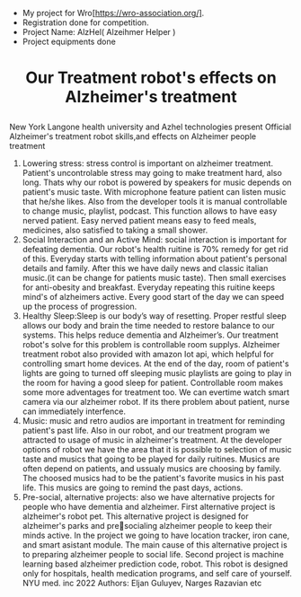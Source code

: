 - My project for Wro[https://wro-association.org/].
- Registration done for competition.
- Project Name: AlzHel( Alzeihmer Helper )
- Project equipments done
# <p align="center"> Our Treatment robot's effects on Alzheimer's treatment</p>
New York Langone health university and
Azhel technologies present
Official Alzheimer's treatment robot skills,and effects on
Alzheimer people treatment
1. Lowering stress: stress control is important on alzheimer treatment. Patient's
uncontrolable stress may going to make treatment hard, also long. Thats why our
robot is powered by speakers for music depends on patient's music taste. With
microphone feature patient can listen music that he/she likes. Also from the
developer tools it is manual controllable to change music, playlist, podcast. This
function allows to have easy nerved patient. Easy nerved patient means easy to
feed meals, medicines, also satisfied to taking a small shower.
2. Social Interaction and an Active Mind: social interaction is important for
defeating dementia. Our robot's health ruitine is 70% remedy for get rid of this.
Everyday starts with telling information about patient's personal details and family.
After this we have daily news and classic italian music.(it can be change for patients
music taste). Then small exercises for anti-obesity and breakfast. Everyday
repeating this ruitine keeps mind's of alzheimers active. Every good start of the day
we can speed up the process of progression.
3. Healthy Sleep:Sleep is our body’s way of resetting. Proper restful sleep
allows our body and brain the time needed to restore balance to our systems.
This helps reduce dementia and Alzheimer’s. Our treatment robot's solve for
this problem is controllable room supplys. Alzheimer treatment robot also
provided with amazon Iot api, which helpful for controlling smart home
devices. At the end of the day, room of patient's lights are going to turned off
sleeping music playlists are going to play in the room for having a good sleep
for patient. Controllable room makes some more adventages for treatment
too. We can evertime watch smart camera via our alzheimer robot. If its there
problem about patient, nurse can immediately interfence.
4. Music: music and retro audios are important in treatment for reminding
patient's past life. Also in our robot, and our treatment program we attracted
to usage of music in alzheimer's treatment. At the developer options of robot
we have the area that it is possible to selection of music taste and musics that
going to be played for daily ruitines. Musics are often depend on patients, and
ussualy musics are choosing by family. The choosed musics had to be the
patient's favorite musics in his past life. This musics are going to remind the
past days, actions.
5. Pre-social, alternative projects: also we have alternative projects for people
who have dementia and alzheimer. First alternative project is alzheimer's
robot pet. This alternative project is designed for alzheimer's parks and presocialing alzheimer people to keep their minds active. In the project we going
to have location tracker, iron cane, and smart asistant module. The main
cause of this alternative project is to preparing alzheimer people to social life.
Second project is machine learning based alzheimer prediction code, robot.
This robot is designed only for hospitals, health medication programs, and self
care of yourself.
NYU med. inc 2022
Authors: Eljan Guluyev, Narges Razavian etc
